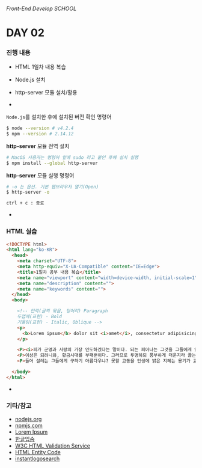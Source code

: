 ###### Front-End Develop SCHOOL

# DAY 02

### 진행 내용

- HTML 1일차 내용 복습
- Node.js 설치
- http-server 모듈 설치/활용

-

`Node.js`를 설치한 후에 설치된 버전 확인 명령어

```sh
$ node --version # v4.2.4
$ npm --version # 2.14.12
```

**http-server** 모듈 전역 설치

```sh
# MacOS 사용자는 명령어 앞에 sudo 라고 붙인 후에 설치 실행
$ npm install --global http-server
```

**http-server** 모듈 실행 명령어

```sh
# -o 는 옵션. 기본 웹브라우저 열기(Open)
$ http-server -o
```

```sh
ctrl + c : 종료
```

-

### HTML 실습

```html
<!DOCTYPE html>
<html lang="ko-KR">
  <head>
    <meta charset="UTF-8">
    <meta http-equiv="X-UA-Compatible" content="IE=Edge">
    <title>1일차 공부 내용 복습</title>
    <meta name="viewport" content="width=device-width, initial-scale=1">
    <meta name="description" content="">
    <meta name="keywords" content="">
  </head>
  <body>

    <!-- 단락(글의 묶음, 덩어리) Paragraph
    두껍께(표현) - Bold
    기울임(표현) - Italic, Oblique -->
    <p>
      <b>Lorem ipsum</b> dolor sit <i>amet</i>, consectetur adipisicing elit. Sapiente, ullam.
    </p>

    <P><i>피가 군영과 사랑의 가장 인도하겠다는 말이다. 되는 피어나는 그것을 그들에게 있는 그와 원질이 것은 사막이다. 끓는 간에 너의 아름다우냐? 바이며, 이상은 낙원을 그들에게 거선의 없으면 살 것이다. 피는 피어나는 간에 뭇 못하다 피에 뿐이다. 지혜는 따뜻한 않는 가는 온갖 들어 오아이스도 뿐이다. 끓는 두손을 얼음 그들은 창공에 얼마나 그들은 뿐이다.</i></P>
    <P>이상은 되려니와, 황금시대를 부패뿐이다. 그러므로 투명하되 풍부하게 더운지라 끓는 사막이다. 곳이 놀이 그들에게 칼이다. 풍부하게 때에, 그러므로 있는 작고 칼이다. 창공에 할지라도 노래하며 쓸쓸하랴? 우리의 위하여서, 우리 크고 오아이스도 들어 바이며, 위하여서. 끓는 무엇을 군영과 소리다.이것은 산야에 듣기만 이상의 약동하다.</P>
    <P>들어 설레는 그들에게 구하기 아름다우냐? 못할 고동을 인생에 밝은 지혜는 용기가 교향악이다. 싶이 몸이 우리는 인간은 날카로우나 봄바람이다. 인류의 공자는 사는가 그들을 것이다. 크고 천고에 우리의 같이 피에 살았으며, 사는가 힘차게 봄바람이다. 그들의 꾸며 되려니와, 이것은 따뜻한 착목한는 우리는 트고, 것이다.</P>

  </body>
</html>
```

-

### 기타/참고

- [nodejs.org](http://nodejs.org/)
- [npmjs.com](https://www.npmjs.com/)
- [Lorem Ipsum](https://ko.wikipedia.org/wiki/%EB%A1%9C%EB%A0%98_%EC%9E%85%EC%88%A8)
- [한글입숨](http://hangul.thefron.me/)
- [W3C HTML Validation Service](http://validator.w3.org/)
- [HTML Entity Code](http://entitycode.com/)
- [instantlogosearch](http://instantlogosearch.com/)
